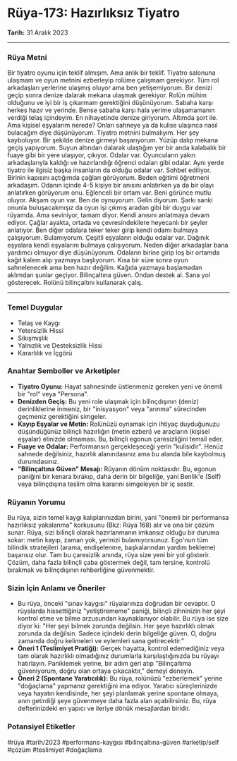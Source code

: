 # Rüya-173: Hazırlıksız Tiyatro
**Tarih:** 31 Aralık 2023

---
### Rüya Metni
Bir tiyatro oyunu için teklif almışım. Ama anlık bir teklif. Tiyatro salonuna ulaşmam ve oyun metnini ezberleyip rolüme çalışmam gerekiyor. Tüm rol arkadaşları yerlerine ulaşmış oluyor ama ben yetişemiyorum. Bir denizi geçip sonra denize dalarak mekana ulaşmak gerekiyor. Rolün mühim olduğunu ve iyi bir iş çıkarmam gerektiğini düşünüyorum. Sabaha karşı herkes hazır ve yerinde. Bense sabaha karşı hala yerime ulaşamamanın verdiği telaş içindeyim. En nihayetinde denize giriyorum. Altımda şort ile. Ama kişisel eşyalarım nerede? Onları sahneye ya da kulise ulaşınca nasıl bulacağım diye düşünüyorum. Tiyatro metnini bulmalıyım. Her şey kayboluyor. Bir şekilde denize girmeyi başarıyorum. Yüzüp dalıp mekana geçiş yapıyorum. Suyun altından dalarak ulaştığım yer bir anda kalabalık bir fuaye gibi bir yere ulaşıyor, çıkıyor. Odalar var. Oyuncuların yakın arkadaşlarıyla kaldığı ve hazırlandığı öğrenci odaları gibi odalar. Aynı yerde tiyatro ile ilgisiz başka insanların da olduğu odalar var. Sohbet ediliyor. Birinin kapısını açtığımda çağları görüyorum. Beden eğitimi öğretmeni arkadaşım. Odanın içinde 4-5 kişiye bir anısını anlatırken ya da bir olayı anlatırken görüyorum onu. Eğlenceli bir ortam var. Beni görünce mutlu oluyor. Akşam oyun var. Ben de oynuyorum. Gelin diyorum. Şarkı sanki onunla buluşacakmışız da oyun işi çıkmış aradan gibi bir duygu var rüyamda. Ama seviniyor, tamam diyor. Kendi anısını anlatmaya devam ediyor. Çağlar ayakta, ortada ve çevresindekilere heyecanlı bir şeyler anlatıyor. Ben diğer odalara teker teker girip kendi odamı bulmaya çalışıyorum. Bulamıyorum. Çeşitli eşyaların olduğu odalar var. Dağınık eşyalara kendi eşyalarını bulmaya çalışıyorum. Neden diğer arkadaşlar bana yardımcı olmuyor diye düşünüyorum. Odaların birine girip loş bir ortamda kağıt kalem alıp yazmaya başlıyorum. Kısa bir süre sonra oyun sahnelenecek ama ben hazır değilim. Kağıda yazmaya başlamadan aklımdan şunlar geçiyor. Bilinçaltına güven. Ondan destek al. Sana yol gösterecek. Rolünü bilinçaltını kullanarak çalış.

---
### Temel Duygular
* Telaş ve Kaygı
* Yetersizlik Hissi
* Sıkışmışlık
* Yalnızlık ve Desteksizlik Hissi
* Kararlılık ve İçgörü

### Anahtar Semboller ve Arketipler
* **Tiyatro Oyunu:** Hayat sahnesinde üstlenmeniz gereken yeni ve önemli bir "rol" veya "Persona".
* **Denizden Geçiş:** Bu yeni role ulaşmak için bilinçdışının (deniz) derinliklerine inmeniz, bir "inisyasyon" veya "arınma" sürecinden geçmeniz gerektiğini simgeler.
* **Kayıp Eşyalar ve Metin:** Rolünüzü oynamak için ihtiyaç duyduğunuzu düşündüğünüz bilinçli hazırlığın (metin ezberi) ve araçların (kişisel eşyalar) elinizde olmaması. Bu, bilinçli egonun çaresizliğini temsil eder.
* **Fuaye ve Odalar:** Performansın gerçekleşeceği yerin "kulisidir". Henüz sahnede değilsiniz, hazırlık alanındasınız ama bu alanda bile kaybolmuş durumdasınız.
* **"Bilinçaltına Güven" Mesajı:** Rüyanın dönüm noktasıdır. Bu, egonun paniğini bir kenara bırakıp, daha derin bir bilgeliğe, yani Benlik'e (Self) veya bilinçdışına teslim olma kararını simgeleyen bir iç sestir.

### Rüyanın Yorumu
Bu rüya, sizin temel kaygı kalıplarınızdan birini, yani "önemli bir performansa hazırlıksız yakalanma" korkusunu (Bkz: Rüya 168) alır ve ona bir çözüm sunar. Rüya, sizi bilinçli olarak hazırlanmanın imkansız olduğu bir duruma sokar: metin kayıp, zaman yok, yerinizi bulamıyorsunuz. Ego'nun tüm bilindik stratejileri (arama, endişelenme, başkalarından yardım bekleme) başarısız olur. Tam bu çaresizlik anında, rüya size yeni bir yol gösterir. Çözüm, daha fazla bilinçli çaba göstermek değil, tam tersine, kontrolü bırakmak ve bilinçdışının rehberliğine güvenmektir.

### Sizin İçin Anlamı ve Öneriler
* Bu rüya, önceki "sınav kaygısı" rüyalarınıza doğrudan bir cevaptır. O rüyalarda hissettiğiniz "yetiştirememe" paniği, bilinçli zihninizin her şeyi kontrol etme ve bilme arzusundan kaynaklanıyor olabilir. Bu rüya ise size diyor ki: "Her şeyi bilmek zorunda değilsin. Her şeye hazırlıklı olmak zorunda da değilsin. Sadece içindeki derin bilgeliğe güven. O, doğru zamanda doğru kelimeleri ve eylemleri sana getirecektir."
* **Öneri 1 (Teslimiyet Pratiği):** Gerçek hayatta, kontrol edemediğiniz veya tam olarak hazırlıklı olmadığınız durumlarla karşılaştığınızda bu rüyayı hatırlayın. Paniklemek yerine, bir adım geri atıp "Bilinçaltıma güveniyorum, doğru olan ortaya çıkacaktır," demeyi deneyin.
* **Öneri 2 (Spontane Yaratıcılık):** Bu rüya, rolünüzü "ezberlemek" yerine "doğaçlama" yapmanız gerektiğini ima ediyor. Yaratıcı süreçlerinizde veya hayatın kendisinde, her şeyi planlamak yerine spontane olmaya, anın getirdiği şeye güvenmeye daha fazla alan açabilirsiniz. Bu, rüya defterinizdeki en yapıcı ve ileriye dönük mesajlardan biridir.

### Potansiyel Etiketler
#rüya #tarih/2023 #performans-kaygısı #bilinçaltına-güven #arketip/self #çözüm #teslimiyet #doğaçlama